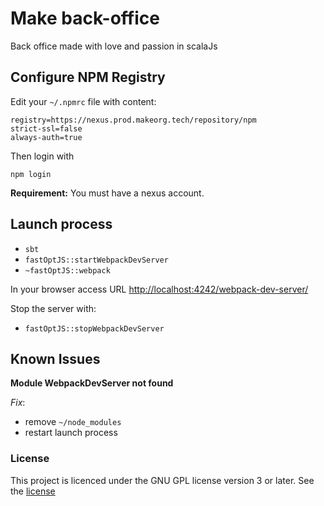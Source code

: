 Make back-office
================

Back office made with love and passion in scalaJs

Configure NPM Registry
----------------------

Edit your `~/.npmrc` file with content:

```
registry=https://nexus.prod.makeorg.tech/repository/npm
strict-ssl=false
always-auth=true
```

Then login with

```
npm login
```

**Requirement:** You must have a nexus account.

Launch process
--------------
- `sbt`
- `fastOptJS::startWebpackDevServer`
- `~fastOptJS::webpack`

In your browser access URL
[http://localhost:4242/webpack-dev-server/](http://localhost:4242/webpack-dev-server/)

Stop the server with:

- `fastOptJS::stopWebpackDevServer`

Known Issues
------------
**Module WebpackDevServer not found**

*Fix*: 
- remove `~/node_modules`
- restart launch process

### License

This project is licenced under the GNU GPL license version 3 or later. See the [license](LICENSE.md)
